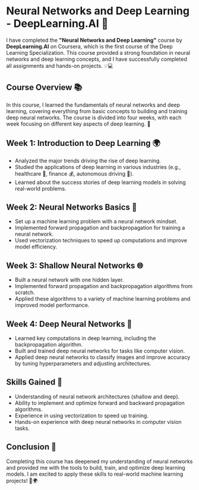 # Neural Networks and Deep Learning - DeepLearning.AI 🤖

I have completed the **"Neural Networks and Deep Learning"** course by **DeepLearning.AI** on Coursera, which is the first course of the Deep Learning Specialization. This course provided a strong foundation in neural networks and deep learning concepts, and I have successfully completed all assignments and hands-on projects. 💡💻

## Course Overview 📚

In this course, I learned the fundamentals of neural networks and deep learning, covering everything from basic concepts to building and training deep neural networks. The course is divided into four weeks, with each week focusing on different key aspects of deep learning. 🧠

## Week 1: Introduction to Deep Learning 🌍
- Analyzed the major trends driving the rise of deep learning. 
- Studied the applications of deep learning in various industries (e.g., healthcare 🏥, finance 💰, autonomous driving 🚗).
- Learned about the success stories of deep learning models in solving real-world problems. 

## Week 2: Neural Networks Basics 🔑
- Set up a machine learning problem with a neural network mindset. 
- Implemented forward propagation and backpropagation for training a neural network. 
- Used vectorization techniques to speed up computations and improve model efficiency. 

## Week 3: Shallow Neural Networks 🌐
- Built a neural network with one hidden layer. 
- Implemented forward propagation and backpropagation algorithms from scratch. 
- Applied these algorithms to a variety of machine learning problems and improved model performance. 

## Week 4: Deep Neural Networks 🧩
- Learned key computations in deep learning, including the backpropagation algorithm. 
- Built and trained deep neural networks for tasks like computer vision. 
- Applied deep neural networks to classify images and improve accuracy by tuning hyperparameters and adjusting architectures. 

## Skills Gained 💪
- Understanding of neural network architectures (shallow and deep). 
- Ability to implement and optimize forward and backward propagation algorithms. 
- Experience in using vectorization to speed up training. 
- Hands-on experience with deep neural networks in computer vision tasks. 

## Conclusion 🏁
Completing this course has deepened my understanding of neural networks and provided me with the tools to build, train, and optimize deep learning models. I am excited to apply these skills to real-world machine learning projects! 🚀🌍
